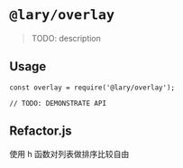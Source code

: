 # `@lary/overlay`

> TODO: description

## Usage

```
const overlay = require('@lary/overlay');

// TODO: DEMONSTRATE API
```

## Refactor.js

使用 h 函数对列表做排序比较自由

